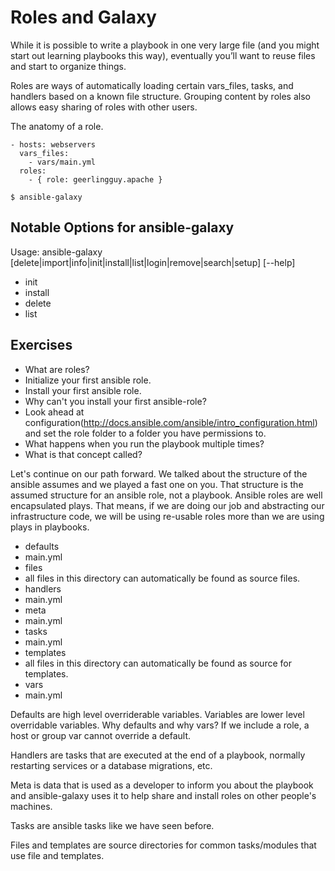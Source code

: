 Roles and Galaxy
===

While it is possible to write a playbook in one very large file (and you might start out learning playbooks this way), eventually you’ll want to reuse files and start to organize things.

Roles are ways of automatically loading certain vars_files, tasks, and handlers based on a known file structure. Grouping content by roles also allows easy sharing of roles with other users.

The anatomy of a role.

```
- hosts: webservers
  vars_files:
    - vars/main.yml
  roles:
    - { role: geerlingguy.apache }
```


```
$ ansible-galaxy
```

Notable Options for ansible-galaxy
---

Usage: ansible-galaxy [delete|import|info|init|install|list|login|remove|search|setup] [--help]

* init
* install
* delete
* list


Exercises
---
* What are roles?
* Initialize your first ansible role.
* Install your first ansible role.
* Why can't you install your first ansible-role?
* Look ahead at configuration(http://docs.ansible.com/ansible/intro_configuration.html) and set the role folder to a folder you have permissions to. 
* What happens when you run the playbook multiple times?
* What is that concept called?


Let's continue on our path forward. We talked about the structure of the ansible assumes and we played a fast one on you. That structure is the assumed structure for an ansible role, not a playbook. Ansible roles are well encapsulated plays. That means, if we are doing our job and abstracting our infrastructure code, we will be using re-usable roles more than we are using plays in playbooks.

* defaults
 * main.yml
* files
 * all files in this directory can automatically be found as source files. 
* handlers
 * main.yml
* meta
 * main.yml
* tasks
 * main.yml
* templates
 * all files in this directory can automatically be found as source for templates.
* vars
 * main.yml

Defaults are high level overriderable variables. Variables are lower level overridable variables. Why defaults and why vars? If we include a role, a host or group var cannot override a default.

Handlers are tasks that are executed at the end of a playbook, normally restarting services or a database migrations, etc.

Meta is data that is used as a developer to inform you about the playbook and ansible-galaxy uses it to help share and install roles on other people's machines.

Tasks are ansible tasks like we have seen before.

Files and templates are source directories for common tasks/modules that use file and templates.


